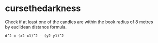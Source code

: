 # cursethedarkness

Check if at least one of the candles are within the book radius of 8 metres by euclidean distance formula.

```
d^2 = (x2-x1)^2 - (y2-y1)^2
```

